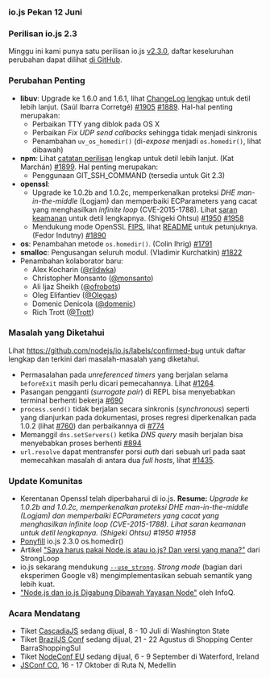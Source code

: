 ### io.js Pekan 12 Juni

### Perilisan io.js 2.3
Minggu ini kami punya satu perilisan io.js [v2.3.0](https://iojs.org/dist/v2.3.0/), daftar keseluruhan perubahan dapat dilihat [di GitHub](https://github.com/nodejs/io.js/blob/master/CHANGELOG.md).

### Perubahan Penting

* **libuv**: Upgrade ke 1.6.0 and 1.6.1, lihat [ChangeLog lengkap](https://github.com/libuv/libuv/blob/60e515d9e6f3d86c0eedad583805201f32ea3aed/ChangeLog#L1-L36) untuk detil lebih lanjut. (Saúl Ibarra Corretgé) [#1905](https://github.com/nodejs/io.js/pull/1905) [#1889](https://github.com/nodejs/io.js/pull/1889). Hal-hal penting merupakan:
  - Perbaikan TTY yang diblok pada OS X
  - Perbaikan *Fix UDP send callbacks* sehingga tidak menjadi sinkronis
  - Penambahan `uv_os_homedir()` (di-*expose* menjadi `os.homedir()`, lihat dibawah)
* **npm**: Lihat [catatan perilisan](https://github.com/npm/npm/releases/tag/v2.11.1) lengkap untuk detil lebih lanjut. (Kat Marchán) [#1899](https://github.com/nodejs/io.js/pull/1899). Hal penting merupakan:
  - Penggunaan GIT_SSH_COMMAND (tersedia untuk Git 2.3)
* **openssl**:
  - Upgrade ke 1.0.2b and 1.0.2c, memperkenalkan proteksi *DHE man-in-the-middle* (Logjam) dan memperbaiki ECParameters yang cacat yang menghasilkan *infinite loop* (CVE-2015-1788). Lihat [saran keamanan](https://www.openssl.org/news/secadv_20150611.txt) untuk detil lengkapnya. (Shigeki Ohtsu) [#1950](https://github.com/nodejs/io.js/pull/1950) [#1958](https://github.com/nodejs/io.js/pull/1958)
  - Mendukung mode OpenSSL [FIPS](https://en.wikipedia.org/wiki/Federal_Information_Processing_Standards), lihat [README](https://github.com/nodejs/io.js#building-iojs-with-fips-compliant-openssl) untuk petunjuknya. (Fedor Indutny) [#1890](https://github.com/nodejs/io.js/pull/1890)
* **os**: Penambahan metode `os.homedir()`. (Colin Ihrig) [#1791](https://github.com/nodejs/io.js/pull/1791)
* **smalloc**: Pengusangan seluruh modul. (Vladimir Kurchatkin) [#1822](https://github.com/nodejs/io.js/pull/1822)
* Penambahan kolaborator baru:
  - Alex Kocharin ([@rlidwka](https://github.com/rlidwka))
  - Christopher Monsanto ([@monsanto](https://github.com/monsanto))
  - Ali Ijaz Sheikh ([@ofrobots](https://github.com/ofrobots))
  - Oleg Elifantiev ([@Olegas](https://github.com/Olegas))
  - Domenic Denicola ([@domenic](https://github.com/domenic))
  - Rich Trott ([@Trott](https://github.com/Trott))

### Masalah yang Diketahui

Lihat https://github.com/nodejs/io.js/labels/confirmed-bug untuk daftar lengkap dan terkini dari masalah-masalah yang diketahui.

* Permasalahan pada *unreferenced timers* yang berjalan selama `beforeExit` masih perlu dicari pemecahannya. Lihat [#1264](https://github.com/nodejs/io.js/issues/1264).
* Pasangan pengganti (*surrogate pair*) di REPL bisa menyebabkan terminal berhenti bekerja [#690](https://github.com/nodejs/io.js/issues/690)
* `process.send()` tidak berjalan secara sinkronis (*synchronous*) seperti yang dianjurkan pada dokumentasi, proses regresi diperkenalkan pada 1.0.2 (lihat [#760](https://github.com/nodejs/io.js/issues/760)) dan perbaikannya di [#774](https://github.com/nodejs/io.js/issues/774)
* Memanggil `dns.setServers()` ketika *DNS query* masih berjalan bisa menyebabkan proses berhenti [#894](https://github.com/nodejs/io.js/issues/894)
* `url.resolve` dapat mentransfer porsi *auth* dari sebuah url pada saat memecahkan masalah di antara dua *full hosts*, lihat [#1435](https://github.com/nodejs/io.js/issues/1435).

### Update Komunitas
* Kerentanan Openssl telah diperbaharui di io.js. **Resume:** *Upgrade ke 1.0.2b and 1.0.2c, memperkenalkan proteksi DHE man-in-the-middle (Logjam) dan memperbaiki ECParameters yang cacat yang menghasilkan infinite loop (CVE-2015-1788). Lihat saran keamanan untuk detil lengkapnya. (Shigeki Ohtsu) #1950 #1958*
* [Ponyfill](http://t.co/2XQV5XQblu) io.js 2.3.0 os.homedir()
* Artikel ["Saya harus pakai Node.js atau io.js? Dan versi yang mana?"](https://strongloop.com/strongblog/should-i-use-node-js-or-io-js-and-which-version/) dari StrongLoop
* io.js sekarang mendukung [`--use_strong`](https://t.co/4t1EaiiK27). *Strong mode* (bagian dari eksperimen Google v8) mengimplementasikan sebuah semantik yang lebih kuat.
* ["Node.js dan io.js Digabung Dibawah Yayasan Node"](http://www.infoq.com/news/2015/05/nodejs-iojs#.VX41fCR99Kc.twitter) oleh InfoQ.

### Acara Mendatang

* Tiket [CascadiaJS](http://2015.cascadiajs.com/) sedang dijual, 8 - 10 Juli di Washington State
* Tiket [BrazilJS Conf](http://braziljs.com.br/) sedang dijual, 21 - 22 Agustus di Shopping Center BarraShoppingSul
* Tiket [NodeConf EU](http://nodeconf.eu/) sedang dijual, 6 - 9 September di Waterford, Ireland
* [JSConf CO](http://www.jsconf.co/), 16 - 17 Oktober di Ruta N, Medellin
